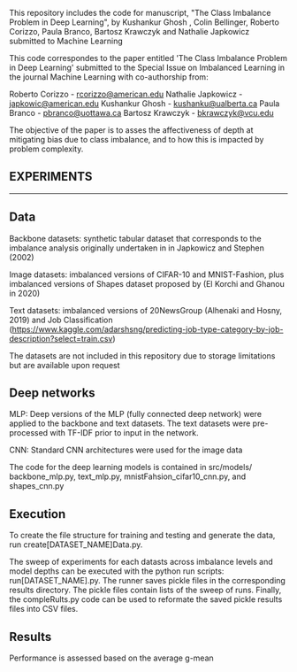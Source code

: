This repository includes the code for  manuscript, "The Class Imbalance Problem in Deep Learning", by Kushankur Ghosh ,  Colin Bellinger,  Roberto Corizzo,  Paula Branco,  Bartosz Krawczyk and Nathalie Japkowicz submitted to Machine Learning

This code correspondes to the paper entitled 'The Class Imbalance Problem in Deep Learning' submitted to the Special Issue on Imbalanced Learning in the journal Machine Learning with co-authorship from:

Roberto Corizzo - rcorizzo@american.edu Nathalie Japkowicz - japkowic@american.edu Kushankur Ghosh - kushanku@ualberta.ca Paula Branco - pbranco@uottawa.ca Bartosz Krawczyk - bkrawczyk@vcu.edu

The objective of the paper is to asses the affectiveness of depth at mitigating bias due to class imbalance, and to how this is impacted by problem complexity.

EXPERIMENTS
-------------------------------------------
-------------------------------------------
Data
-------------------------------------------

Backbone datasets: synthetic tabular dataset that corresponds to the imbalance analysis originally undertaken in  in Japkowicz and Stephen (2002)

Image datasets: imbalanced versions of CIFAR-10 and MNIST-Fashion, plus imbalanced versions of Shapes dataset proposed by (El Korchi and Ghanou in 2020)

Text datasets: imbalanced versions of 20NewsGroup (Alhenaki and Hosny, 2019) and Job Classification (https://www.kaggle.com/adarshsng/predicting-job-type-category-by-job-description?select=train.csv)

The datasets are not included in this repository due to storage limitations but are available upon request

Deep networks
-------------------------------------------
MLP: Deep versions of the MLP (fully connected deep network) were applied to the backbone and text datasets. The text datasets were pre-processed with TF-IDF prior to input in the network. 

CNN: Standard CNN architectures were used for the image data 

The code for the deep learning models is contained in src/models/ backbone_mlp.py, text_mlp.py, mnistFahsion_cifar10_cnn.py, and shapes_cnn.py

Execution
-------------------------------------------

To create the file structure for training and testing and generate the data, run create[DATASET_NAME]Data.py. 

The sweep of experiments for each datasts across imbalance levels and model depths can be executed with the python run scripts: run[DATASET_NAME].py. The runner saves pickle files in the corresponding results directory. The pickle files contain lists of the sweep of runs. Finally, the compleRults.py code can be used to reformate the saved pickle results files into CSV files. 

Results
-------------------------------------------
Performance is assessed based on the average g-mean